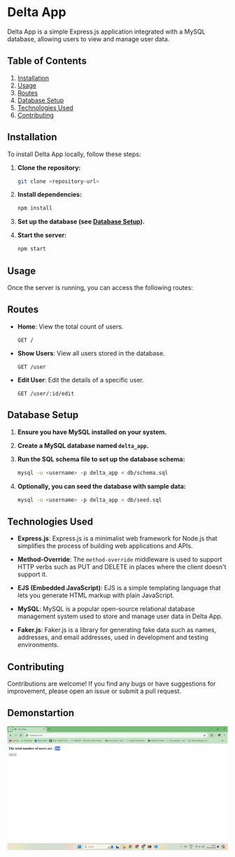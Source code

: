

# Delta App

Delta App is a simple Express.js application integrated with a MySQL database, allowing users to view and manage user data.

## Table of Contents
1. [Installation](#installation)
2. [Usage](#usage)
3. [Routes](#routes)
4. [Database Setup](#database-setup)
5. [Technologies Used](#technologies-used)
6. [Contributing](#contributing)


## Installation

To install Delta App locally, follow these steps:

1. **Clone the repository:**
   ```bash
   git clone <repository-url>
   ```

2. **Install dependencies:**
   ```bash
   npm install
   ```

3. **Set up the database (see [Database Setup](#database-setup)).**

4. **Start the server:**
   ```bash
   npm start
   ```

## Usage

Once the server is running, you can access the following routes:

## Routes

- **Home**: View the total count of users.
  ```
  GET /
  ```

- **Show Users**: View all users stored in the database.
  ```
  GET /user
  ```

- **Edit User**: Edit the details of a specific user.
  ```
  GET /user/:id/edit
  ```

## Database Setup

1. **Ensure you have MySQL installed on your system.**

2. **Create a MySQL database named `delta_app`.**

3. **Run the SQL schema file to set up the database schema:**
   ```bash
   mysql -u <username> -p delta_app < db/schema.sql
   ```

4. **Optionally, you can seed the database with sample data:**
   ```bash
   mysql -u <username> -p delta_app < db/seed.sql
   ```

## Technologies Used

- **Express.js**: Express.js is a minimalist web framework for Node.js that simplifies the process of building web applications and APIs.
  
- **Method-Override**: The `method-override` middleware is used to support HTTP verbs such as PUT and DELETE in places where the client doesn't support it.

- **EJS (Embedded JavaScript)**: EJS is a simple templating language that lets you generate HTML markup with plain JavaScript.

- **MySQL**: MySQL is a popular open-source relational database management system used to store and manage user data in Delta App.

- **Faker.js**: Faker.js is a library for generating fake data such as names, addresses, and email addresses, used in development and testing environments.

## Contributing

Contributions are welcome! If you find any bugs or have suggestions for improvement, please open an issue or submit a pull request.

## Demonstartion

![one](images/1.png)
